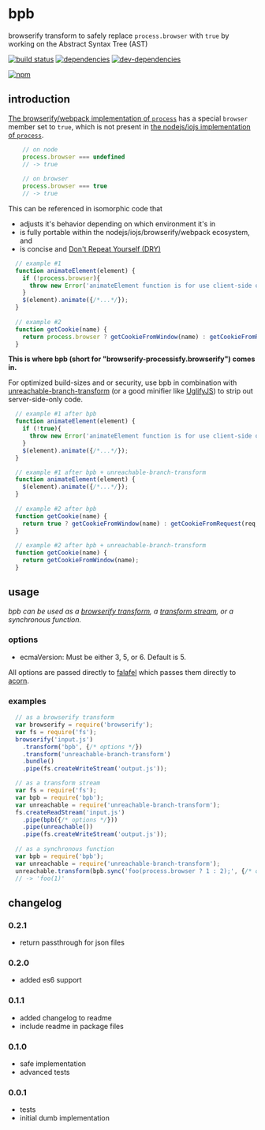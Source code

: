 # bpb
browserify transform to safely replace `process.browser` with `true` by working on the Abstract Syntax Tree (AST) 

[![build status](https://travis-ci.org/zenflow/bpb.svg?branch=master)](https://travis-ci.org/zenflow/bpb?branch=master)
[![dependencies](https://david-dm.org/zenflow/bpb.svg)](https://david-dm.org/zenflow/bpb)
[![dev-dependencies](https://david-dm.org/zenflow/bpb/dev-status.svg)](https://david-dm.org/zenflow/bpb#info=devDependencies)

[![npm](https://nodei.co/npm/bpb.svg?downloads=true&downloadRank=true&stars=true)](https://www.npmjs.com/package/bpb)

## introduction

[The browserify/webpack implementation of `process`](https://github.com/defunctzombie/node-process) 
has a special `browser` member set to `true`, which is not present in 
[the nodejs/iojs implementation of `process`](https://nodejs.org/api/process.html).

```js
	// on node
	process.browser === undefined
	// -> true
	
	// on browser
	process.browser === true
	// -> true
```

This can be referenced in isomorphic code that
* adjusts it's behavior depending on which environment it's in
* is fully portable within the nodejs/iojs/browserify/webpack ecosystem, and
* is concise and [Don't Repeat Yourself (DRY)](http://programmer.97things.oreilly.com/wiki/index.php/Don't_Repeat_Yourself)

```js
  // example #1
  function animateElement(element) {
    if (!process.browser){
      throw new Error('animateElement function is for use client-side only!'); 
    }
    $(element).animate({/*...*/});
  }
  
  // example #2
  function getCookie(name) {
    return process.browser ? getCookieFromWindow(name) : getCookieFromRequest(req, name);
  }
```

__This is where bpb (short for "browserify-processisfy.browserify") comes in.__

For optimized build-sizes and or security, use bpb in combination with [unreachable-branch-transform](https://github.com/zertosh/unreachable-branch-transform) (or a good minifier like [UglifyJS](https://github.com/mishoo/UglifyJS)) to strip out server-side-only code.

```js
  // example #1 after bpb
  function animateElement(element) {
    if (!true){
      throw new Error('animateElement function is for use client-side only!');
    }
    $(element).animate({/*...*/});
  }

  // example #1 after bpb + unreachable-branch-transform
  function animateElement(element) {
    $(element).animate({/*...*/});
  }
  
  // example #2 after bpb
  function getCookie(name) {
    return true ? getCookieFromWindow(name) : getCookieFromRequest(req, name);
  }
  
  // example #2 after bpb + unreachable-branch-transform
  function getCookie(name) {
    return getCookieFromWindow(name);
  }
```
## usage 

*bpb can be used as a [browserify transform](https://github.com/substack/browserify-handbook#transforms), a
[transform stream](https://nodejs.org/api/stream.html), or a synchronous function.*

### options

* ecmaVersion: Must be either 3, 5, or 6. Default is 5.

All options are passed directly to [falafel](https://github.com/substack/node-falafel) which passes them directly to 
[acorn](https://github.com/marijnh/acorn).

### examples

```js
  // as a browserify transform
  var browserify = require('browserify');
  var fs = require('fs');
  browserify('input.js')
  	.transform('bpb', {/* options */})
  	.transform('unreachable-branch-transform')
  	.bundle()
  	.pipe(fs.createWriteStream('output.js'));

  // as a transform stream
  var fs = require('fs');
  var bpb = require('bpb');
  var unreachable = require('unreachable-branch-transform');
  fs.createReadStream('input.js')
    .pipe(bpb({/* options */}))
    .pipe(unreachable())
    .pipe(fs.createWriteStream('output.js'));
    
  // as a synchronous function
  var bpb = require('bpb');
  var unreachable = require('unreachable-branch-transform');
  unreachable.transform(bpb.sync('foo(process.browser ? 1 : 2);', {/* options */}))
  // -> 'foo(1)'
```

## changelog

### 0.2.1

* return passthrough for json files

### 0.2.0

* added es6 support

### 0.1.1

* added changelog to readme
* include readme in package files

### 0.1.0

* safe implementation
* advanced tests

### 0.0.1

* tests
* initial dumb implementation
